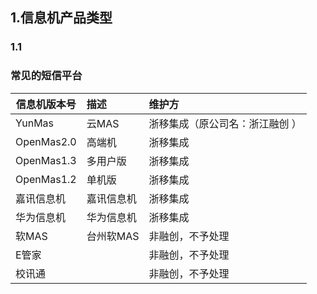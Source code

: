 ## 1.信息机产品类型

### 1.1	
### 常见的短信平台

|信息机版本号	|描述			|维护方	
|--------	    |:--------      |:--------
|YunMas	      |云MAS	       	|浙移集成（原公司名：浙江融创 ）
|OpenMas2.0		|高端机		   	|浙移集成
|OpenMas1.3		|多用户版	   	|浙移集成
|OpenMas1.2		|单机版		    |浙移集成
|嘉讯信息机		|嘉讯信息机		|浙移集成
|华为信息机		|华为信息机		|浙移集成
|软MAS		    |台州软MAS		|非融创，不予处理
|E管家		    |  				|非融创，不予处理
|校讯通		    |  				|非融创，不予处理	









